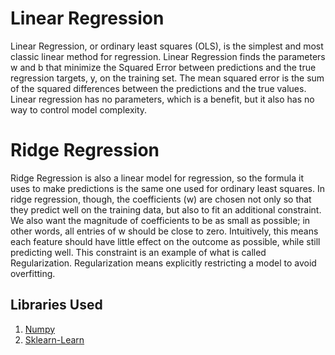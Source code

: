 # Linear Regression

Linear Regression, or ordinary least squares (OLS), is the simplest and most classic linear method for regression. Linear Regression finds the parameters w and b that minimize the Squared Error between predictions and the true regression targets, y, on the training set. The mean squared error is the sum of the squared differences between the predictions and the true values. Linear regression has no parameters, which is a benefit, but it also has no way to control model complexity.

# Ridge Regression

Ridge Regression is also a linear model for regression, so the formula it uses to make predictions is the same one used for ordinary least squares. In ridge regression, though, the coefficients (w) are chosen not only so that they predict well on the training data, but also to fit an additional constraint. We also want the magnitude of coefficients to be as small as possible; in other words, all entries of w should be close to zero. Intuitively, this means each feature should have little effect on the outcome as possible, while still predicting well. This constraint is an example of what is called Regularization. Regularization means explicitly restricting a model to avoid overfitting.

## Libraries Used

1. [Numpy](http://www.numpy.org/)
2. [Sklearn-Learn](http://scikit-learn.org/stable/)